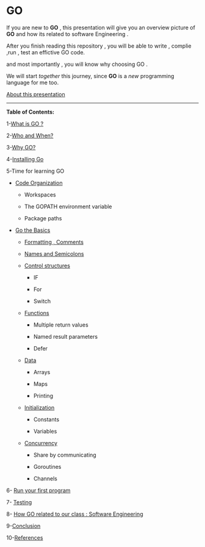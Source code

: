 # GO

If you are new to **GO** , this presentation will give you an overview picture of **GO** and how its related to software Engineering .

After you finish reading this repository , you will be able to write , complie ,run , test an effictive GO code.

and most importantly , you will know why choosing GO .

We will start *together* this journey, since **GO** is a *new* programming language for me too.

[About this presentation](https://github.com/Afnan-Aldhahri/GO/blob/master/Resources/About%20this%20presentation.md) 


-----------------------------------------------------------------------------------------------------


**Table of Contents:**



1-[What is GO ?](https://github.com/Afnan-Aldhahri/GO/blob/master/Resources/What%20is%20GO%20%3F%20.md)  

2-[Who and When?](https://github.com/Afnan-Aldhahri/GO/blob/master/Resources/Who%20and%20When%3F.md)

3-[Why GO?](https://github.com/Afnan-Aldhahri/GO/blob/master/Resources/Why%20GO.md) 

4-[Installing Go](https://github.com/Afnan-Aldhahri/GO/blob/master/Resources/InstallingGO.md) 

5-Time for learning GO

 * [Code Organization](https://github.com/Afnan-Aldhahri/GO/blob/master/Resources/Code%20Organization.md)
 
     * Workspaces
     
     * The GOPATH environment variable
     
     * Package paths

* [Go the Basics](https://github.com/Afnan-Aldhahri/GO/blob/master/Resources/Go%20the%20Basics.md) 
 
     * [Formatting , Comments](https://github.com/Afnan-Aldhahri/GO/blob/master/Resources/Formatting%20and%20Comments%20.md)

     * [Names and Semicolons](https://github.com/Afnan-Aldhahri/GO/blob/master/Resources/Names%20and%20Semicolons.md)

     * [Control structures](https://github.com/Afnan-Aldhahri/GO/blob/master/Resources/Control%20structures.md)
    
         * IF
         
         * For
         
         * Switch
         
     * [Functions](https://github.com/Afnan-Aldhahri/GO/blob/master/Resources/Functions.md)
     
         * Multiple return values
         
         * Named result parameters
         
         * Defer
 
     * [Data](https://github.com/Afnan-Aldhahri/GO/blob/master/Resources/Data.md)
     
         * Arrays
         
         * Maps
         
         * Printing
         
         
     * [Initialization](https://github.com/Afnan-Aldhahri/GO/blob/master/Resources/Initialization.md)
     
         * Constants
         
         * Variables
         
     
     * [Concurrency](https://github.com/Afnan-Aldhahri/GO/blob/master/Resources/Concurrency.md)
         * Share by communicating
         
         * Goroutines
         
         * Channels
         

6- [Run your first program](https://github.com/Afnan-Aldhahri/GO/blob/master/Resources/Run%20your%20first%20program.md)

7- [Testing](https://github.com/Afnan-Aldhahri/GO/blob/master/Resources/Testing.md)

8- [How GO related to our class : Software Engineering](https://github.com/Afnan-Aldhahri/GO/blob/master/Resources/How%20GO%20related%20to%20our%20class%20:%20Software%20Engineering.md)

9-[Conclusion](https://github.com/Afnan-Aldhahri/GO/blob/master/Resources/Conclusion.md)

10-[References](https://github.com/Afnan-Aldhahri/GO/blob/master/Resources/bibliography.md)

